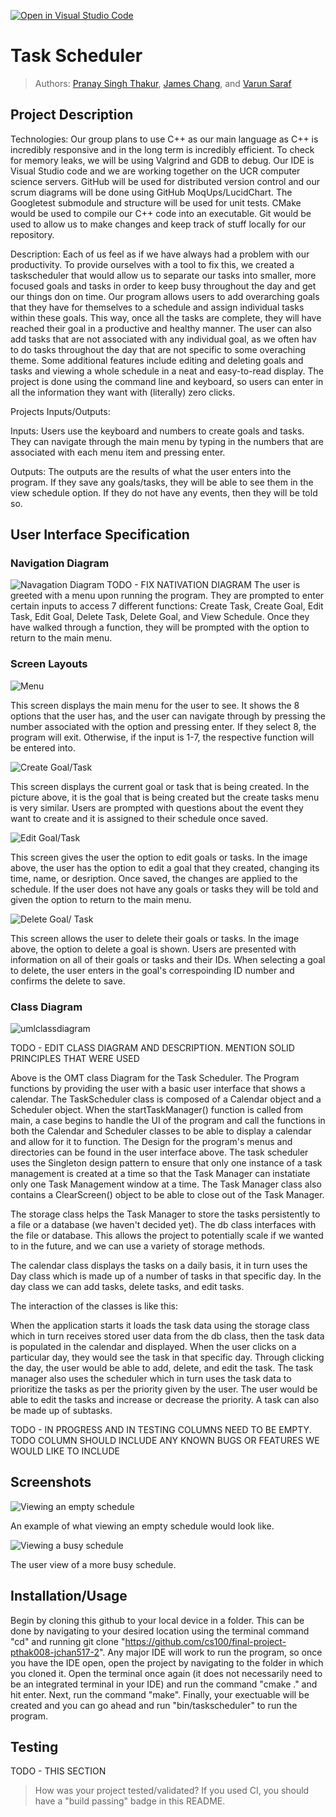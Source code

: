 [![Open in Visual Studio Code](https://classroom.github.com/assets/open-in-vscode-718a45dd9cf7e7f842a935f5ebbe5719a5e09af4491e668f4dbf3b35d5cca122.svg)](https://classroom.github.com/online_ide?assignment_repo_id=10966041&assignment_repo_type=AssignmentRepo)
# Task Scheduler
 
> Authors: [Pranay Singh Thakur](https://github.com/pranay5432), [James Chang](https://github.com/JamesChang039), and [Varun Saraf](https://github.com/varun1724)

## Project Description
Technologies:
 Our group plans to use C++ as our main language as C++ is incredibly responsive and in the long term is incredibly efficient. 
To check for memory leaks, we will be using Valgrind and GDB to debug. 
Our IDE is Visual Studio code and we are working together on the UCR computer science servers.
GitHub will be used for distributed version control and our scrum diagrams will be done using GitHub MoqUps/LucidChart. 
The Googletest submodule and structure will be used for unit tests.
CMake would be used to compile our C++ code into an executable.
Git would be used to allow us to make changes and keep track of stuff locally for our repository.

Description:
Each of us feel as if we have always had a problem with our productivity. To provide ourselves with a tool to fix this, we created a taskscheduler that would allow us to separate our tasks into smaller, more focused goals and tasks in order to keep busy throughout the day and get our things don on time. Our program allows users to add overarching goals that they have for themselves to a schedule and assign individual tasks within these goals. This way, once all the tasks are complete, they will have reached their goal in a productive and healthy manner. The user can also add tasks that are not associated with any individual goal, as we often hav to do tasks throughout the day that are not specific to some overaching theme. Some additional features include editing and deleting goals and tasks and viewing a whole schedule in a neat and easy-to-read display. The project is done using the command line and keyboard, so users can enter in all the information they want with (literally) zero clicks.

Projects Inputs/Outputs:

Inputs:
Users use the keyboard and numbers to create goals and tasks. They can navigate through the main menu by typing in the numbers that are associated with each menu item and pressing enter.

Outputs:
The outputs are the results of what the user enters into the program. If they save any goals/tasks, they will be able to see them in the view schedule option. If they do not have any events, then they will be told so.

## User Interface Specification


### Navigation Diagram
![Navagation Diagram](https://github.com/cs100/final-project-pthak008-jchan517-2/assets/111487418/0b0005b3-9afd-4dcc-83c8-4a874ad4aeef)
TODO - FIX NATIVATION DIAGRAM
The user is greeted with a menu upon running the program. They are prompted to enter certain inputs to access 7 different functions: Create Task, Create Goal, Edit Task, Edit Goal, Delete Task, Delete Goal, and View Schedule. Once they have walked through a function, they will be prompted with the option to return to the main menu.


### Screen Layouts
![Menu](https://github.com/cs100/final-project-pthak008-jchan517-2/assets/112217896/17ef736e-4c29-45ac-a013-6ddffcb3c073)

This screen displays the main menu for the user to see. It shows the 8 options that the user has, and the user can navigate through by pressing the number associated with the option and pressing enter. If they select 8, the program will exit. Otherwise, if the input is 1-7, the respective function will be entered into.

![Create Goal/Task](https://github.com/cs100/final-project-pthak008-jchan517-2/assets/112217896/1279ab38-358a-49cb-9ff9-2489a9c3d28b)

This screen displays the current goal or task that is being created. In the picture above, it is the goal that is being created but the create tasks menu is very similar. Users are prompted with questions about the event they want to create and it is assigned to their schedule once saved.

![Edit Goal/Task](https://github.com/cs100/final-project-pthak008-jchan517-2/assets/112217896/8d3fe2ff-9f3a-4347-a1c2-1d6bd8aef284)

This screen gives the user the option to edit goals or tasks. In the image above, the user has the option to edit a goal that they created, changing its time, name, or desription. Once saved, the changes are applied to the schedule. If the user does not have any goals or tasks they will be told and given the option to return to the main menu.

![Delete Goal/ Task](https://github.com/cs100/final-project-pthak008-jchan517-2/assets/112217896/5951cec4-6775-4866-bf00-0fb04e6eea44)

This screen allows the user to delete their goals or tasks. In the image above, the option to delete a goal is shown. Users are presented with information on all of their goals or tasks and their IDs. When selecting a goal to delete, the user enters in the goal's correspoinding ID number and confirms the delete to save. 


### Class Diagram

![umlclassdiagram](https://user-images.githubusercontent.com/103800231/236993307-6cf53752-905b-4580-b8d6-6b1def90e44c.png)

TODO - EDIT CLASS DIAGRAM AND DESCRIPTION. MENTION SOLID PRINCIPLES THAT WERE USED

Above is the OMT class Diagram for the Task Scheduler. The Program functions by providing the user with a basic user interface that shows a calendar. The TaskScheduler class is composed of a Calendar object and a Scheduler object. When the startTaskManager() function is called from main, a case begins to handle the UI of the program and call the functions in both the Calendar and Scheduler classes to be able to display a calendar and allow for it to function. The Design for the program's menus and directories can be found in the user interface above. The task scheduler uses the Singleton design pattern to ensure that only one instance of a task management is created at a time so that the Task Manager can instatiate only one Task Management window at a time. The Task Manager class also contains a ClearScreen() object to be able to close out of the Task Manager.

The storage class helps the Task Manager to store the tasks persistently to a file or a database (we haven't decided yet). The db class interfaces with the file or database. This allows the project to potentially scale if we wanted to in the future, and we can use a variety of storage methods.

The calendar class displays the tasks on a daily basis, it in turn uses the Day class which is made up of a number of tasks in that specific day. In the day class we can add tasks, delete tasks, and edit tasks.

The interaction of the classes is like this:

When the application starts it loads the task data using the storage class which in turn receives stored user data from the db class, then the task data is populated in the calendar and displayed. When the user clicks on a particular day, they would see the task in that specific day. Through clicking the day, the user would be able to add, delete, and edit the task. The task manager also uses the scheduler which in turn uses the task data to prioritize the tasks as per the priority given by the user. The user would be able to edit the tasks and increase or decrease the priority. A task can also be made up of subtasks.

 TODO - IN PROGRESS AND IN TESTING COLUMNS NEED TO BE EMPTY. TODO COLUMN SHOULD INCLUDE ANY KNOWN BUGS OR FEATURES WE WOULD LIKE TO INCLUDE
 
 ## Screenshots
 ![Viewing an empty schedule](https://github.com/cs100/final-project-pthak008-jchan517-2/assets/112217896/695bdaee-de03-4532-9fe0-ef3f39af1f21)
 
 An example of what viewing an empty schedule would look like.
 
  ![Viewing a busy schedule](https://github.com/cs100/final-project-pthak008-jchan517-2/assets/112217896/89bd0d3a-d5d5-4594-847d-203ad8833143)
  
  The user view of a more busy schedule.
 
 ## Installation/Usage

Begin by cloning this github to your local device in a folder. This can be done by navigating to your desired location using the terminal command "cd" and running git clone "https://github.com/cs100/final-project-pthak008-jchan517-2". Any major IDE will work to run the program, so once you have the IDE open, open the project by navigating to the folder in which you cloned it. Open the terminal once again (it does not necessarily need to be an integrated terminal in your IDE) and run the command "cmake ." and hit enter. Next, run the command "make". Finally, your exectuable will be created and you can go ahead and run "bin/taskscheduler" to run the program.


 ## Testing
 TODO - THIS SECTION
 > How was your project tested/validated? If you used CI, you should have a "build passing" badge in this README.
 
